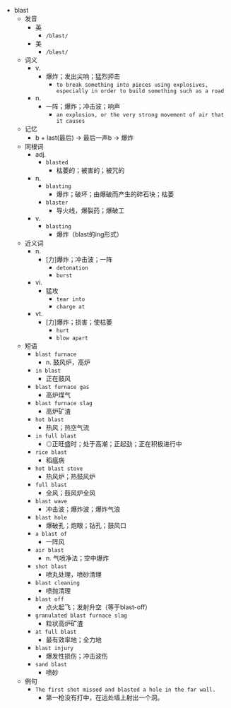 - blast
  - 发音
    - 英
      - `/blæst/`
    - 美
      - `/blæst/`
  - 词义
    - v.
      - 爆炸；发出尖响；猛烈抨击
        - `to break something into pieces using explosives, especially in order to build something such as a road`
    - n.
      - 一阵；爆炸；冲击波；响声
        - `an explosion, or the very strong movement of air that it causes`
  - 记忆
    - b + last(最后) → 最后一声b → 爆炸
  - 同根词
    - adj.
      - `blasted`
        - 枯萎的；被害的；被咒的
    - n.
      - `blasting`
        - 爆炸；破坏；由爆破而产生的碎石块；枯萎
      - `blaster`
        - 导火线，爆裂药；爆破工
    - v.
      - `blasting`
        - 爆炸（blast的ing形式）
  - 近义词
    - n.
      - [力]爆炸；冲击波；一阵
        - `detonation`
        - `burst`
    - vi.
      - 猛攻
        - `tear into`
        - `charge at`
    - vt.
      - [力]爆炸；损害；使枯萎
        - `hurt`
        - `blow apart`
  - 短语
    - `blast furnace`
      - n. 鼓风炉，高炉 
    - `in blast`
      - 正在鼓风 
    - `blast furnace gas`
      - 高炉煤气 
    - `blast furnace slag`
      - 高炉矿渣 
    - `hot blast`
      - 热风；热空气流 
    - `in full blast`
      - ◎正旺盛时；处于高潮；正起劲；正在积极进行中 
    - `rice blast`
      - 稻瘟病 
    - `hot blast stove`
      - 热风炉；热鼓风炉 
    - `full blast`
      - 全风；鼓风炉全风 
    - `blast wave`
      - 冲击波；爆炸波；爆炸气浪 
    - `blast hole`
      - 爆破孔；炮眼；钻孔；鼓风口 
    - `a blast of`
      - 一阵风 
    - `air blast`
      - n. 气喷净法；空中爆炸 
    - `shot blast`
      - 喷丸处理，喷砂清理 
    - `blast cleaning`
      - 喷抛清理 
    - `blast off`
      - 点火起飞；发射升空（等于blast-off） 
    - `granulated blast furnace slag`
      - 粒状高炉矿渣 
    - `at full blast`
      - 最有效率地；全力地 
    - `blast injury`
      - 爆发性损伤；冲击波伤 
    - `sand blast`
      - 喷砂 
  - 例句
    - `The first shot missed and blasted a hole in the far wall.`
      - 第一枪没有打中，在远处墙上射出一个洞。

